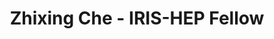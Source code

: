 ---
permalink: /fellows/Maggie.html
layout: fellow
pagetype: fellow
active: true
title: Zhixing Che - IRIS-HEP Fellow
fellow-name: Zhixing Che
shortname: Zhixing
project_title: Scaling Coffea-Casa Analysis Facility
dates:
  start: 2021-06-01
  end: 2021-08-31
#photo: /assets/images/team/later.png
institution: Boston University
website:
e-mail: zche@bu.edu
mentors:
  - Oksana Shadura (University of Nebraska-Lincoln)
  - Ken Bloom (University of Nebraska-Lincoln)
  - Brian Bockelman (Morgridge Institute)
project_goal: >
  Development of a continuous functionality testing procedure (including smoke tests and integration tests) for ‘Coffea-casa’ analysis facility. The test suite would expect to cover testing of analysis-related components and analysis frameworks deployed in AF as well as data delivery services functionality. The test suite should include but not be limited to an already collected set of available sample physics analyses.
proposal: /assets/pdf/zche_proposal.pdf
presentations:
---